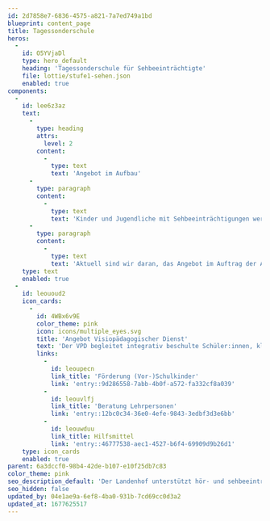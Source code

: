 ```yaml
---
id: 2d7858e7-6836-4575-a821-7a7ed749a1bd
blueprint: content_page
title: Tagessonderschule
heros:
  -
    id: O5YVjaDl
    type: hero_default
    heading: 'Tagessonderschule für Sehbeeinträchtigte'
    file: lottie/stufe1-sehen.json
    enabled: true
components:
  -
    id: lee6z3az
    text:
      -
        type: heading
        attrs:
          level: 2
        content:
          -
            type: text
            text: 'Angebot im Aufbau'
      -
        type: paragraph
        content:
          -
            type: text
            text: 'Kinder und Jugendliche mit Sehbeeinträchtigungen werden voraussichtlich ab dem Schuljahr 2024/25 am Landenhof die Tagessonderschule Sehen besuchen können. '
      -
        type: paragraph
        content:
          -
            type: text
            text: 'Aktuell sind wir daran, das Angebot im Auftrag der Abteilung Sonderschulung, Heime und Werkstätten des Departements Bildung, Kultur und Sport des Kantons Aargau aufzubauen.'
    type: text
    enabled: true
  -
    id: leououd2
    icon_cards:
      -
        id: 4WBx6v9E
        color_theme: pink
        icon: icons/multiple_eyes.svg
        title: 'Angebot Visiopädagogischer Dienst'
        text: 'Der VPD begleitet integrativ beschulte Schüler:innen, klärt deren Bedarf nach Hilfsmitteln und sensibilisiert Lehrpersonen und Mitschüler:innen für die Bedürfnisse sehbeeinträchtigter Menschen. Erfahren Sie mehr.'
        links:
          -
            id: leoupecn
            link_title: 'Förderung (Vor-)Schulkinder'
            link: 'entry::9d286558-7abb-4b0f-a572-fa332cf8a039'
          -
            id: leouvlfj
            link_title: 'Beratung Lehrpersonen'
            link: 'entry::12bc0c34-36e0-4efe-9843-3edbf3d3e6bb'
          -
            id: leouwduu
            link_title: Hilfsmittel
            link: 'entry::46777538-aec1-4527-b6f4-69909d9b26d1'
    type: icon_cards
    enabled: true
parent: 6a3dccf0-98b4-42de-b107-e10f25db7c83
color_theme: pink
seo_description_default: 'Der Landenhof unterstützt hör- und sehbeeinträchtigte Kinder & Jugendliche in ihrem selbstbestimmten Leben durch Förderung ihrer Fähigkeiten & Entwicklung'
seo_hidden: false
updated_by: 04e1ae9a-6ef8-4ba0-931b-7cd69cc0d3a2
updated_at: 1677625517
---
```

